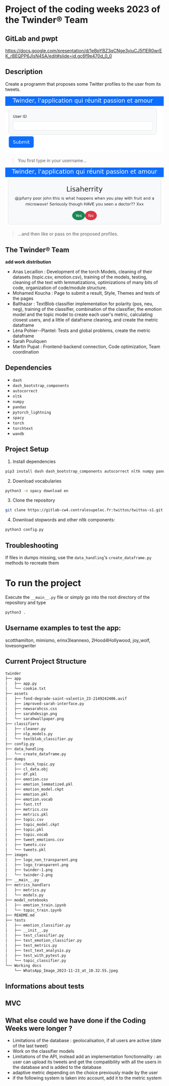 # Project of the coding weeks 2023 of the Twinder® Team

## GitLab and pwpt

https://docs.google.com/presentation/d/1eBpYBZ3qCNge3yiuCJ5f1ER0wrEK_rBEQPP6JIsN4SA/edit#slide=id.gc6f9e470d_0_0

## Description

Create a programm that proposes some Twitter profiles to the user from its tweets.

![First you write a username](images/twinder-1.png)

> You first type in your username...

![Then you get profiles proposed for you](images/twinder-2.png)

> ...and then like or pass on the proposed profiles.

## The Twinder® Team
**add work distribution**

- Anas Lecaillon : Development of the torch Models, cleaning of their datasets (topic.csv, emotion.csv),
training of the models, testing, cleaning of the text with lemmatizations, optimizations of many bits of code,
organization of code/module structure.
- Mohamed Koucha : Page to submit a result, Style, Themes and tests of the pages
- Balthazar : TextBlob classifier implementation for polarity (pos, neu, neg), training of the classifier, 
            combination of the classifier, the emotion model and the topic model to create each user's metric,
            calculating closest users, and a little of dataframe cleaning, and create the metric dataframe
- Léna Pohier--Plantel: Tests and global problems, create the metric dataframe
- Sarah Pouliquen
- Martin Pupat : Frontend-backend connection, Code optimization, Team coordination

## Dependencies
- `dash`
- `dash_bootstrap_components`
- `autocorrect`
- `nltk`
- `numpy`
- `pandas`
- `pytorch_lightning`
- `spacy`
- `torch`
- `torchtext`
- `wandb`

## Project Setup     

1. Install dependencies
```bash
pip3 install dash dash_bootstrap_components autocorrect nltk numpy pandas torch pytorch_lightning spacy torchtext wandb
```

2. Download vocabularies
```bash
python3 -m spacy download en
```

3. Clone the repository
```bash
git clone https://gitlab-cw4.centralesupelec.fr:twittos/twittos-s1.git
```

4. Download stopwords and other nltk components:
```bash
python3 config.py
```

## Troubleshooting

If files in dumps missing, use the `data_handling`'s `create_dataframe.py` methods
to recreate them


# To run the project

Execute the `__main__.py` file or simply go into the root directory of the repository
and type

```bash
python3 .
```

## Username examples to test the app:

scotthamilton, mimismo, erinx3leannexo, 2Hood4Hollywood, joy_wolf, lovesongwriter

## Current Project Structure
```
twinder
├── app
│   ├── app.py
│   └── cookie.txt
├── assets
│   ├── fond-degrade-saint-valentin_23-2149242406.avif
│   ├── improved-sarah-interface.py
│   ├── newsarahcss.css
│   ├── sarahdesign.png
│   └── sarahwallpaper.png
├── classifiers
│   ├── cleaner.py
│   ├── nlp_models.py
│   └── textblob_classifier.py
├── config.py
├── data_handling
│   └── create_dataframe.py
├── dumps
│   ├── check_topic.py
│   ├── cl_data.obj
│   ├── df.pkl
│   ├── emotion.csv
│   ├── emotion_lemmatized.pkl
│   ├── emotion_model.ckpt
│   ├── emotion.pkl
│   ├── emotion.vocab
│   ├── font.ttf
│   ├── metrics.csv
│   ├── metrics.pkl
│   ├── topic.csv
│   ├── topic_model.ckpt
│   ├── topic.pkl
│   ├── topic.vocab
│   ├── tweet_emotions.csv
│   ├── tweets.csv
│   └── tweets.pkl
├── images
│   ├── logo_non_transparent.png
│   ├── logo_transparent.png
│   ├── twinder-1.png
│   └── twinder-2.png
├── __main__.py
├── metrics_handlers
│   ├── metrics.py
│   └── models.py
├── model_notebooks
│   ├── emotion_train.ipynb
│   └── topic_train.ipynb
├── README.md
├── tests
│   ├── emotion_classifier.py
│   ├── __init__.py
│   ├── test_classifier.py
│   ├── test_emotion_classifier.py
│   ├── test_metrics.py
│   ├── test_text_analysis.py
│   ├── test_with_pytest.py
│   └── topic_classifier.py
└── Working docs
    └── WhatsApp_Image_2023-11-23_at_10.32.55.jpeg
```

## Informations about tests

## MVC

## What else could we have done if the Coding Weeks were longer ?

- Limitations of the database : geolocalisation, if all users are active (date of the last tweet)
- Work on the classifier models
- Limitations of the API, instead add an implementation fonctionnality : an user can upload its tweets and get the compatibility with all the users in the database and is added to the database
- adaptive metric depending on the choice previously made by the user
- if the following system is taken into account, add it to the metric system
